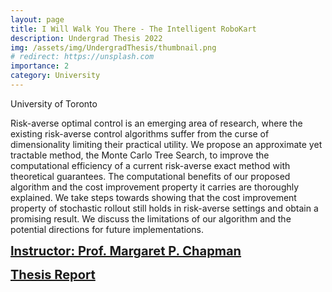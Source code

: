 ```yaml
---
layout: page
title: I Will Walk You There - The Intelligent RoboKart
description: Undergrad Thesis 2022
img: /assets/img/UndergradThesis/thumbnail.png
# redirect: https://unsplash.com
importance: 2
category: University
---
```


University of Toronto

Risk-averse optimal control is an emerging area of research, where the existing risk-averse control algorithms suffer from the curse of dimensionality limiting their practical utility. We propose an approximate yet tractable method, the Monte Carlo Tree Search, to improve the computational efficiency of a current risk-averse exact method with theoretical guarantees. The computational
benefits of our proposed algorithm and the cost improvement property it carries are thoroughly explained. We take steps towards showing that the cost improvement property of stochastic rollout still holds in risk-averse settings and obtain a promising result. We discuss the limitations of our algorithm and the potential directions for future implementations.

<a href="https://www.control.utoronto.ca/~mchapman/" target="_blank" style="font-size: 20px; font-weight: bold;">Instructor: Prof. Margaret P. Chapman</a>

<a href="/assets/pdf/Thesis_Final_Report.pdf" target="_blank" style="font-size: 20px; font-weight: bold;">Thesis Report</a>


